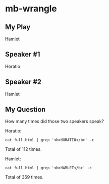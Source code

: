 # mb-wrangle

## My Play
[Hamlet](http://shakespeare.mit.edu/hamlet/full.html)

## Speaker #1
Horatio

## Speaker #2
Hamlet

## My Question
How many times did those two speakers speak?

Horatio:

`cat full.html | grep '<b>HORATIO</b>' -c`

Total of 112  times.

Hamlet:

`cat full.html | grep '<b>HAMLET</b>' -c`

Total of 359  times.
